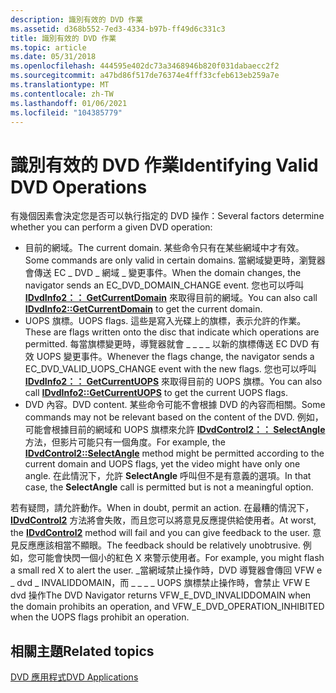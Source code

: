 ```yaml
---
description: 識別有效的 DVD 作業
ms.assetid: d368b552-7ed3-4334-b97b-ff49d6c331c3
title: 識別有效的 DVD 作業
ms.topic: article
ms.date: 05/31/2018
ms.openlocfilehash: 444595e402dc73a3468946b820f031dabaecc2f2
ms.sourcegitcommit: a47bd86f517de76374e4fff33cfeb613eb259a7e
ms.translationtype: MT
ms.contentlocale: zh-TW
ms.lasthandoff: 01/06/2021
ms.locfileid: "104385779"
---
```

# <a name="identifying-valid-dvd-operations"></a><span data-ttu-id="0afa4-103">識別有效的 DVD 作業</span><span class="sxs-lookup"><span data-stu-id="0afa4-103">Identifying Valid DVD Operations</span></span>

<span data-ttu-id="0afa4-104">有幾個因素會決定您是否可以執行指定的 DVD 操作：</span><span class="sxs-lookup"><span data-stu-id="0afa4-104">Several factors determine whether you can perform a given DVD operation:</span></span>

-   <span data-ttu-id="0afa4-105">目前的網域。</span><span class="sxs-lookup"><span data-stu-id="0afa4-105">The current domain.</span></span> <span data-ttu-id="0afa4-106">某些命令只有在某些網域中才有效。</span><span class="sxs-lookup"><span data-stu-id="0afa4-106">Some commands are only valid in certain domains.</span></span> <span data-ttu-id="0afa4-107">當網域變更時，瀏覽器會傳送 EC \_ DVD \_ 網域 \_ 變更事件。</span><span class="sxs-lookup"><span data-stu-id="0afa4-107">When the domain changes, the navigator sends an EC\_DVD\_DOMAIN\_CHANGE event.</span></span> <span data-ttu-id="0afa4-108">您也可以呼叫 [**IDvdInfo2：： GetCurrentDomain**](/windows/desktop/api/Strmif/nf-strmif-idvdinfo2-getcurrentdomain) 來取得目前的網域。</span><span class="sxs-lookup"><span data-stu-id="0afa4-108">You can also call [**IDvdInfo2::GetCurrentDomain**](/windows/desktop/api/Strmif/nf-strmif-idvdinfo2-getcurrentdomain) to get the current domain.</span></span>
-   <span data-ttu-id="0afa4-109">UOPS 旗標。</span><span class="sxs-lookup"><span data-stu-id="0afa4-109">UOPS flags.</span></span> <span data-ttu-id="0afa4-110">這些是寫入光碟上的旗標，表示允許的作業。</span><span class="sxs-lookup"><span data-stu-id="0afa4-110">These are flags written onto the disc that indicate which operations are permitted.</span></span> <span data-ttu-id="0afa4-111">每當旗標變更時，導覽器就會 \_ \_ \_ \_ 以新的旗標傳送 EC DVD 有效 UOPS 變更事件。</span><span class="sxs-lookup"><span data-stu-id="0afa4-111">Whenever the flags change, the navigator sends a EC\_DVD\_VALID\_UOPS\_CHANGE event with the new flags.</span></span> <span data-ttu-id="0afa4-112">您也可以呼叫 [**IDvdInfo2：： GetCurrentUOPS**](/windows/desktop/api/Strmif/nf-strmif-idvdinfo2-getcurrentuops) 來取得目前的 UOPS 旗標。</span><span class="sxs-lookup"><span data-stu-id="0afa4-112">You can also call [**IDvdInfo2::GetCurrentUOPS**](/windows/desktop/api/Strmif/nf-strmif-idvdinfo2-getcurrentuops) to get the current UOPS flags.</span></span>
-   <span data-ttu-id="0afa4-113">DVD 內容。</span><span class="sxs-lookup"><span data-stu-id="0afa4-113">DVD content.</span></span> <span data-ttu-id="0afa4-114">某些命令可能不會根據 DVD 的內容而相關。</span><span class="sxs-lookup"><span data-stu-id="0afa4-114">Some commands may not be relevant based on the content of the DVD.</span></span> <span data-ttu-id="0afa4-115">例如，可能會根據目前的網域和 UOPS 旗標來允許 [**IDvdControl2：： SelectAngle**](/windows/desktop/api/Strmif/nf-strmif-idvdcontrol2-selectangle) 方法，但影片可能只有一個角度。</span><span class="sxs-lookup"><span data-stu-id="0afa4-115">For example, the [**IDvdControl2::SelectAngle**](/windows/desktop/api/Strmif/nf-strmif-idvdcontrol2-selectangle) method might be permitted according to the current domain and UOPS flags, yet the video might have only one angle.</span></span> <span data-ttu-id="0afa4-116">在此情況下，允許 **SelectAngle** 呼叫但不是有意義的選項。</span><span class="sxs-lookup"><span data-stu-id="0afa4-116">In that case, the **SelectAngle** call is permitted but is not a meaningful option.</span></span>

<span data-ttu-id="0afa4-117">若有疑問，請允許動作。</span><span class="sxs-lookup"><span data-stu-id="0afa4-117">When in doubt, permit an action.</span></span> <span data-ttu-id="0afa4-118">在最糟的情況下， [**IDvdControl2**](/windows/desktop/api/Strmif/nn-strmif-idvdcontrol2) 方法將會失敗，而且您可以將意見反應提供給使用者。</span><span class="sxs-lookup"><span data-stu-id="0afa4-118">At worst, the [**IDvdControl2**](/windows/desktop/api/Strmif/nn-strmif-idvdcontrol2) method will fail and you can give feedback to the user.</span></span> <span data-ttu-id="0afa4-119">意見反應應該相當不顯眼。</span><span class="sxs-lookup"><span data-stu-id="0afa4-119">The feedback should be relatively unobtrusive.</span></span> <span data-ttu-id="0afa4-120">例如，您可能會快閃一個小的紅色 X 來警示使用者。</span><span class="sxs-lookup"><span data-stu-id="0afa4-120">For example, you might flash a small red X to alert the user.</span></span> <span data-ttu-id="0afa4-121">\_當網域禁止操作時，DVD 導覽器會傳回 VFW e \_ dvd \_ INVALIDDOMAIN，而 \_ \_ \_ \_ UOPS 旗標禁止操作時，會禁止 VFW E dvd 操作</span><span class="sxs-lookup"><span data-stu-id="0afa4-121">The DVD Navigator returns VFW\_E\_DVD\_INVALIDDOMAIN when the domain prohibits an operation, and VFW\_E\_DVD\_OPERATION\_INHIBITED when the UOPS flags prohibit an operation.</span></span>

## <a name="related-topics"></a><span data-ttu-id="0afa4-122">相關主題</span><span class="sxs-lookup"><span data-stu-id="0afa4-122">Related topics</span></span>

<dl> <dt>

[<span data-ttu-id="0afa4-123">DVD 應用程式</span><span class="sxs-lookup"><span data-stu-id="0afa4-123">DVD Applications</span></span>](dvd-applications.md)
</dt> </dl>

 

 



